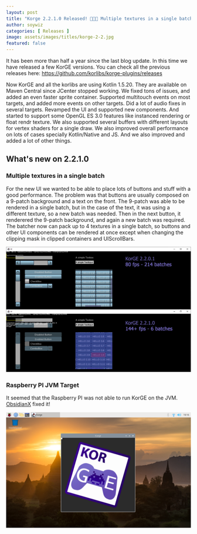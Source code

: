 ```yaml
---
layout: post
title: "Korge 2.2.1.0 Released! 🎉🎉🎊 Multiple textures in a single batch, Raspberry PI JVM target and much more!"
author: soywiz
categories: [ Releases ]
image: assets/images/titles/korge-2-2.jpg
featured: false
---
```


It has been more than half a year since the last blog update. In this time we have released a few KorGE versions.
You can check all the previous releases here: <https://github.com/korlibs/korge-plugins/releases>

Now KorGE and all the korlibs are using Kotlin 1.5.20. They are available on Maven Central since JCenter stopped working.
We fixed tons of issues, and added an even faster sprite container. Supported multitouch events on most targets,
and added more events on other targets. Did a lot of audio fixes in several targets. Revamped the UI and supported new components.
And started to support some OpenGL ES 3.0 features like instanced rendering or float rendr texture. We also supported several buffers with different
layouts for vertex shaders for a single draw. We also improved overall performance on lots of cases specially Kotlin/Native and JS.
And we also improved and added a lot of other things.

## What's new on 2.2.1.0

### Multiple textures in a single batch

For the new UI we wanted to be able to place lots of buttons and stuff with a good performance.
The problem was that buttons are usually composed on a 9-patch background and a text on the front.
The 9-patch was able to be rendered in a single batch, but in the case of the text, it was using a different texture,
so a new batch was needed. Then in the next button, it renderered the 9-patch background, and again a new batch was required.
The batcher now can pack up to 4 textures in a single batch, so buttons and other UI components can be rendered at once
except when changing the clipping mask in clipped containers and UIScrollBars.

![](/assets/images/2.2/korge-2.2.1.0-performance-improvements.jpg)

### Raspberry PI JVM Target

It seemed that the Raspberry PI was not able to run KorGE on the JVM. [ObsidianX](https://github.com/ObsidianX) fixed it!

![](/assets/images/2.2/2021-07-08-191651_1280x800_scrot.png)

